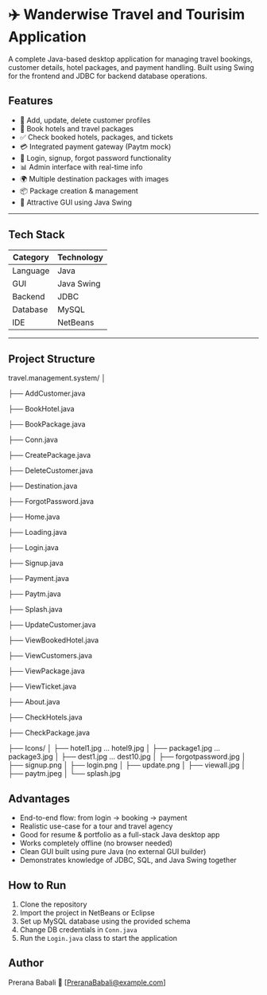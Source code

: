 # ✈️ Wanderwise Travel and Tourisim Application

A complete Java-based desktop application for managing travel bookings, customer details, hotel packages, and payment handling. Built using Swing for the frontend and JDBC for backend database operations.

## Features

- 🧍 Add, update, delete customer profiles
- 🏨 Book hotels and travel packages
- ✅ Check booked hotels, packages, and tickets
- 💳 Integrated payment gateway (Paytm mock)
- 🔐 Login, signup, forgot password functionality
- 📊 Admin interface with real-time info
- 🌍 Multiple destination packages with images
- 📦 Package creation & management
- 🎨 Attractive GUI using Java Swing

---

##  Tech Stack

| Category     | Technology        |
|--------------|-------------------|
| Language     | Java              |
| GUI          | Java Swing        |
| Backend      | JDBC              |
| Database     | MySQL             |
| IDE          | NetBeans          |

---

## Project Structure

travel.management.system/
│

├── AddCustomer.java

├── BookHotel.java

├── BookPackage.java

├── Conn.java

├── CreatePackage.java

├── DeleteCustomer.java

├── Destination.java

├── ForgotPassword.java

├── Home.java

├── Loading.java

├── Login.java

├── Signup.java

├── Payment.java

├── Paytm.java

├── Splash.java

├── UpdateCustomer.java

├── ViewBookedHotel.java

├── ViewCustomers.java

├── ViewPackage.java

├── ViewTicket.java

├── About.java

├── CheckHotels.java

├── CheckPackage.java

├── Icons/
│ ├── hotel1.jpg ... hotel9.jpg
│ ├── package1.jpg ... package3.jpg
│ ├── dest1.jpg ... dest10.jpg
│ ├── forgotpassword.jpg
│ ├── signup.png
│ ├── login.png
│ ├── update.png
│ ├── viewall.jpg
│ ├── paytm.jpeg
│ └── splash.jpg


##  Advantages

- End-to-end flow: from login → booking → payment
- Realistic use-case for a tour and travel agency
- Good for resume & portfolio as a full-stack Java desktop app
- Works completely offline (no browser needed)
- Clean GUI built using pure Java (no external GUI builder)
- Demonstrates knowledge of JDBC, SQL, and Java Swing together



##  How to Run

1. Clone the repository  
2. Import the project in NetBeans or Eclipse  
3. Set up MySQL database using the provided schema  
4. Change DB credentials in `Conn.java`  
5. Run the `Login.java` class to start the application


##  Author

Prerana Babali 
📧 [PreranaBabali@example.com] 

